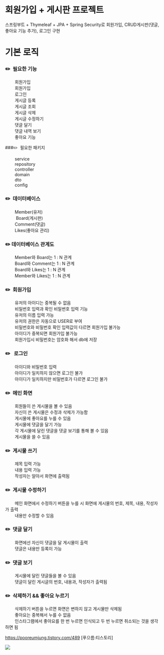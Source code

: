 # 회원가입 + 게시판 프로젝트
스프링부트 + Thymeleaf + JPA + Spring Security로 회원가입, CRUD게시판(댓글, 좋아요 기능 추가), 로그인 구현

# 기본 로직
### ✏️  필요한 기능

  &nbsp;&nbsp;&nbsp;&nbsp;&nbsp;&nbsp;&nbsp;&nbsp;회원가입<br/>
  &nbsp;&nbsp;&nbsp;&nbsp;&nbsp;&nbsp;&nbsp;&nbsp;회원가입<br/>
  &nbsp;&nbsp;&nbsp;&nbsp;&nbsp;&nbsp;&nbsp;&nbsp;로그인<br/>
  &nbsp;&nbsp;&nbsp;&nbsp;&nbsp;&nbsp;&nbsp;&nbsp;게시글 등록<br/>
  &nbsp;&nbsp;&nbsp;&nbsp;&nbsp;&nbsp;&nbsp;&nbsp;게시글 조회<br/>
  &nbsp;&nbsp;&nbsp;&nbsp;&nbsp;&nbsp;&nbsp;&nbsp;게시글 삭제<br/>
  &nbsp;&nbsp;&nbsp;&nbsp;&nbsp;&nbsp;&nbsp;&nbsp;게시글 수정하기<br/>
  &nbsp;&nbsp;&nbsp;&nbsp;&nbsp;&nbsp;&nbsp;&nbsp;댓글 달기<br/>
  &nbsp;&nbsp;&nbsp;&nbsp;&nbsp;&nbsp;&nbsp;&nbsp;댓글 내역 보기<br/>
  &nbsp;&nbsp;&nbsp;&nbsp;&nbsp;&nbsp;&nbsp;&nbsp;좋아요 기능<br/>

###✏️  필요한 패키지

  &nbsp;&nbsp;&nbsp;&nbsp;&nbsp;&nbsp;&nbsp;&nbsp;service <br/>
  &nbsp;&nbsp;&nbsp;&nbsp;&nbsp;&nbsp;&nbsp;&nbsp;repository<br/> 
  &nbsp;&nbsp;&nbsp;&nbsp;&nbsp;&nbsp;&nbsp;&nbsp;controller<br/> 
  &nbsp;&nbsp;&nbsp;&nbsp;&nbsp;&nbsp;&nbsp;&nbsp;domain<br/> 
  &nbsp;&nbsp;&nbsp;&nbsp;&nbsp;&nbsp;&nbsp;&nbsp;dto<br/> 
  &nbsp;&nbsp;&nbsp;&nbsp;&nbsp;&nbsp;&nbsp;&nbsp;config<br/> 
 
### ✏️  데이터베이스

  &nbsp;&nbsp;&nbsp;&nbsp;&nbsp;&nbsp;&nbsp;&nbsp;Member(유저)<br/>
  &nbsp;&nbsp;&nbsp;&nbsp;&nbsp;&nbsp;&nbsp;&nbsp; Board(게시판)<br/>
  &nbsp;&nbsp;&nbsp;&nbsp;&nbsp;&nbsp;&nbsp;&nbsp;Comment(댓글)<br/>
  &nbsp;&nbsp;&nbsp;&nbsp;&nbsp;&nbsp;&nbsp;&nbsp;Likes(좋아요 관리)<br/>

### ✏️ 데이터베이스 관계도

  &nbsp;&nbsp;&nbsp;&nbsp;&nbsp;&nbsp;&nbsp;&nbsp;Member와 Board는 1 : N 관계<br/>
  &nbsp;&nbsp;&nbsp;&nbsp;&nbsp;&nbsp;&nbsp;&nbsp;Board와 Comment는 1 : N 관계<br/>
  &nbsp;&nbsp;&nbsp;&nbsp;&nbsp;&nbsp;&nbsp;&nbsp;Board와 Likes는 1 : N 관계<br/>
  &nbsp;&nbsp;&nbsp;&nbsp;&nbsp;&nbsp;&nbsp;&nbsp;Member와 Likes는 1 : N 관계<br/>

### ✏️  회원가입

  &nbsp;&nbsp;&nbsp;&nbsp;&nbsp;&nbsp;&nbsp;&nbsp;유저의 아이디는 중복될 수 없음<br/>
  &nbsp;&nbsp;&nbsp;&nbsp;&nbsp;&nbsp;&nbsp;&nbsp;비밀번호 입력과 확인 비밀번호 입력 기능<br/>
  &nbsp;&nbsp;&nbsp;&nbsp;&nbsp;&nbsp;&nbsp;&nbsp;유저의 이름 입력 가능<br/>
  &nbsp;&nbsp;&nbsp;&nbsp;&nbsp;&nbsp;&nbsp;&nbsp;유저의 권한은 자동으로 USER로 부여<br/>
  &nbsp;&nbsp;&nbsp;&nbsp;&nbsp;&nbsp;&nbsp;&nbsp;비밀번호와 비밀번호 확인 입력값이 다르면 회원가입 불가능<br/>
  &nbsp;&nbsp;&nbsp;&nbsp;&nbsp;&nbsp;&nbsp;&nbsp;아이디가 중복되면 회원가입 불가능<br/>
  &nbsp;&nbsp;&nbsp;&nbsp;&nbsp;&nbsp;&nbsp;&nbsp;회원가입시 비밀번호는 암호화 해서 db에 저장<br/>

### ✏️   로그인
  
  &nbsp;&nbsp;&nbsp;&nbsp;&nbsp;&nbsp;&nbsp;&nbsp;아이디와 비밀번호 입력<br/>
  &nbsp;&nbsp;&nbsp;&nbsp;&nbsp;&nbsp;&nbsp;&nbsp;아이디가 일치하지 않으면 로그인 불가<br/>
  &nbsp;&nbsp;&nbsp;&nbsp;&nbsp;&nbsp;&nbsp;&nbsp;아이디가 일치하지만 비밀번호가 다르면 로그인 불가<br/>

### ✏️  메인 화면

  &nbsp;&nbsp;&nbsp;&nbsp;&nbsp;&nbsp;&nbsp;&nbsp;회원들이 쓴 게시물을 볼 수 있음<br/>
  &nbsp;&nbsp;&nbsp;&nbsp;&nbsp;&nbsp;&nbsp;&nbsp;자신이 쓴 게시물은 수정과 삭제가 가능함<br/>
  &nbsp;&nbsp;&nbsp;&nbsp;&nbsp;&nbsp;&nbsp;&nbsp;게시물에 좋아요를 누를 수 있음<br/>
  &nbsp;&nbsp;&nbsp;&nbsp;&nbsp;&nbsp;&nbsp;&nbsp;게시물에 댓글을 달기 가능<br/>
  &nbsp;&nbsp;&nbsp;&nbsp;&nbsp;&nbsp;&nbsp;&nbsp;각 게시물에 달린 댓글을 댓글 보기를 통해 볼 수 있음<br/>
  &nbsp;&nbsp;&nbsp;&nbsp;&nbsp;&nbsp;&nbsp;&nbsp;게시물을 쓸 수 있음<br/>

### ✏️  게시물 쓰기

  &nbsp;&nbsp;&nbsp;&nbsp;&nbsp;&nbsp;&nbsp;&nbsp;제목 입력 가능<br/>
  &nbsp;&nbsp;&nbsp;&nbsp;&nbsp;&nbsp;&nbsp;&nbsp;내용 입력 가능<br/>
  &nbsp;&nbsp;&nbsp;&nbsp;&nbsp;&nbsp;&nbsp;&nbsp;작성자는 알아서 화면에 출력됨<br/>
  
### ✏️  게시물 수정하기

  &nbsp;&nbsp;&nbsp;&nbsp;&nbsp;&nbsp;&nbsp;&nbsp;메인 화면에서 수정하기 버튼을 누를 시 화면에 게시물의 번호, 제목, 내용, 작성자가 출력<br/>
  &nbsp;&nbsp;&nbsp;&nbsp;&nbsp;&nbsp;&nbsp;&nbsp;내용만 수정할 수 있음<br/>

### ✏️  댓글 달기

  &nbsp;&nbsp;&nbsp;&nbsp;&nbsp;&nbsp;&nbsp;&nbsp;화면에선 자신이 댓글을 달 게시물이 출력<br/>
  &nbsp;&nbsp;&nbsp;&nbsp;&nbsp;&nbsp;&nbsp;&nbsp;댓글은 내용만 등록이 가능<br/>

### ✏️  댓글 보기

  &nbsp;&nbsp;&nbsp;&nbsp;&nbsp;&nbsp;&nbsp;&nbsp;게시물에 달린 댓글들을 볼 수 있음<br/>
  &nbsp;&nbsp;&nbsp;&nbsp;&nbsp;&nbsp;&nbsp;&nbsp;댓글이 달린 게시글의 번호, 내용과, 작성자가 출력됨<br/>

### ✏️  삭제하기 && 좋아요 누르기

  &nbsp;&nbsp;&nbsp;&nbsp;&nbsp;&nbsp;&nbsp;&nbsp;삭제하기 버튼을 누르면 화면은 변하지 않고 게시물만 삭제됨<br/>
  &nbsp;&nbsp;&nbsp;&nbsp;&nbsp;&nbsp;&nbsp;&nbsp;좋아요는 중복해서 누를 수 없음<br/>
  &nbsp;&nbsp;&nbsp;&nbsp;&nbsp;&nbsp;&nbsp;&nbsp;인스타그램에서 좋아요를 한 번 누르면 인식되고 두 번 누르면 취소되는 것을 생각하면 됨<br/>
  
  https://pooreumjung.tistory.com/489 [푸으름:티스토리]

  <img src="file:///Users/pooreum/Desktop/image/db.png" width="가로 사이즈" height="세로 사이즈">
